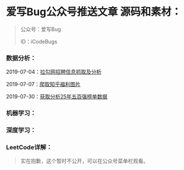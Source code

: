 # 爱写Bug公众号推送文章 源码和素材：
> 公众号：爱写Bug
>
> ID：iCodeBugs
>

### 数据分析：

2019-07-04：[拉勾网招聘信息抓取及分析](https://github.com/zhangzhe532/icodebugs/tree/master/DataAnalysis/lagou_data_Analysis)

2019-07-07：[爬取知乎福利图片](https://github.com/zhangzhe532/icodebugs/tree/master/DataAnalysis/zhihu_get_pic)

2019-07-30：[获取分析25年五百强榜单数据](https://github.com/zhangzhe532/icodebugs/tree/master/DataAnalysis/fortune)

### 机器学习：

### 深度学习：

### LeetCode详解：

> 实在抱歉，这个暂时不公开，可以在公众号菜单栏观看。

